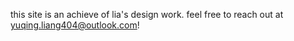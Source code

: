 this site is an achieve of lia's design work. feel free to reach out at yuqing.liang404@outlook.com! 
